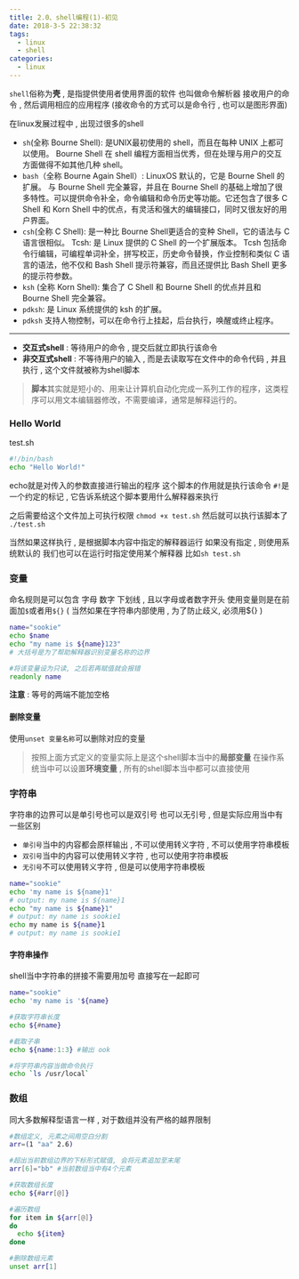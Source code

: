 ```yaml
---
title: 2.0、shell编程(1)-初见
date: 2018-3-5 22:38:32
tags: 
  - linux
  - shell
categories: 
  - linux
---
```


`shell`俗称为**壳** , 是指提供使用者使用界面的软件
也叫做命令解析器
接收用户的命令 , 然后调用相应的应用程序
(接收命令的方式可以是命令行 , 也可以是图形界面)
<!-- more -->
在linux发展过程中 , 出现过很多的shell
+ `sh`(全称 Bourne Shell): 是UNIX最初使用的 shell，而且在每种 UNIX 上都可以使用。
Bourne Shell 在 shell 编程方面相当优秀，但在处理与用户的交互方面做得不如其他几种 shell。
+ `bash`（全称 Bourne Again Shell）: LinuxOS 默认的，它是 Bourne Shell 的扩展。
与 Bourne Shell 完全兼容，并且在 Bourne Shell 的基础上增加了很多特性。可以提供命令补全，命令编辑和命令历史等功能。它还包含了很多 C Shell 和 Korn Shell 中的优点，有灵活和强大的编辑接口，同时又很友好的用户界面。
+ `csh`(全称 C Shell): 是一种比 Bourne Shell更适合的变种 Shell，它的语法与 C 语言很相似。
Tcsh: 是 Linux 提供的 C Shell 的一个扩展版本。
Tcsh 包括命令行编辑，可编程单词补全，拼写校正，历史命令替换，作业控制和类似 C 语言的语法，他不仅和 Bash Shell 提示符兼容，而且还提供比 Bash Shell 更多的提示符参数。
+ `ksh` (全称 Korn Shell): 集合了 C Shell 和 Bourne Shell 的优点并且和 Bourne Shell 完全兼容。
+ `pdksh`: 是 Linux 系统提供的 ksh 的扩展。
+ `pdksh` 支持人物控制，可以在命令行上挂起，后台执行，唤醒或终止程序。

---
+ **交互式shell** : 等待用户的命令 , 提交后就立即执行该命令
+ **非交互式shell** : 不等待用户的输入 , 而是去读取写在文件中的命令代码 , 并且执行 , 这个文件就被称为shell脚本

> **脚本**其实就是短小的、用来让计算机自动化完成一系列工作的程序，这类程序可以用文本编辑器修改，不需要编译，通常是解释运行的。

### Hello World
test.sh
```bash
#!/bin/bash
echo "Hello World!"
```
echo就是对传入的参数直接进行输出的程序
这个脚本的作用就是执行该命令
`#!`是一个约定的标记 , 它告诉系统这个脚本要用什么解释器来执行

之后需要给这个文件加上可执行权限
`chmod +x test.sh`
然后就可以执行该脚本了
`./test.sh`

当然如果这样执行 , 是根据脚本内容中指定的解释器运行
如果没有指定 , 则使用系统默认的
我们也可以在运行时指定使用某个解释器
比如`sh test.sh`

### 变量
命名规则是可以包含 字母 数字 下划线 , 且以字母或者数字开头
使用变量则是在前面加`$`或者用`${}`
( 当然如果在字符串内部使用 , 为了防止歧义, 必须用${} )
```bash
name="sookie"
echo $name
echo "my name is ${name}123"
# 大括号是为了帮助解释器识别变量名称的边界

#将该变量设为只读, 之后若再赋值就会报错
readonly name
```
**注意** : 等号的两端不能加空格

#### 删除变量
使用`unset 变量名称`可以删除对应的变量

> 按照上面方式定义的变量实际上是这个shell脚本当中的**局部变量**
在操作系统当中可以设置**环境变量** , 所有的shell脚本当中都可以直接使用

### 字符串
字符串的边界可以是单引号也可以是双引号 也可以无引号 , 但是实际应用当中有一些区别
+ `单引号`当中的内容都会原样输出 , 不可以使用转义字符 , 不可以使用字符串模板
+ `双引号`当中的内容可以使用转义字符 , 也可以使用字符串模板
+ `无引号`不可以使用转义字符 , 但是可以使用字符串模板
```bash
name="sookie"
echo 'my name is ${name}1'
# output: my name is ${name}1
echo "my name is ${name}1"
# output: my name is sookie1
echo my name is ${name}1
# output: my name is sookie1
```
#### 字符串操作
shell当中字符串的拼接不需要用加号
直接写在一起即可
```bash
name="sookie"
echo 'my name is '${name}

#获取字符串长度
echo ${#name}

#截取子串
echo ${name:1:3} #输出 ook

#将字符串内容当做命令执行
echo `ls /usr/local`
```

### 数组
同大多数解释型语言一样 , 对于数组并没有严格的越界限制
```bash
#数组定义, 元素之间用空白分割
arr=(1 "aa" 2.6)

#超出当前数组边界的下标形式赋值, 会将元素追加至末尾
arr[6]="bb" #当前数组当中有4个元素

#获取数组长度
echo ${#arr[@]}

#遍历数组
for item in ${arr[@]}
do
  echo ${item}
done

#删除数组元素
unset arr[1]
```